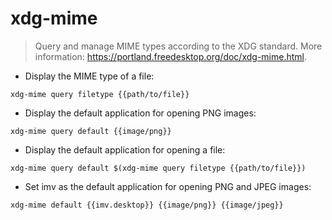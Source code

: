 # xdg-mime

> Query and manage MIME types according to the XDG standard.
> More information: <https://portland.freedesktop.org/doc/xdg-mime.html>.

- Display the MIME type of a file:

`xdg-mime query filetype {{path/to/file}}`

- Display the default application for opening PNG images:

`xdg-mime query default {{image/png}}`

- Display the default application for opening a file:

`xdg-mime query default $(xdg-mime query filetype {{path/to/file}})`

- Set imv as the default application for opening PNG and JPEG images:

`xdg-mime default {{imv.desktop}} {{image/png}} {{image/jpeg}}`
